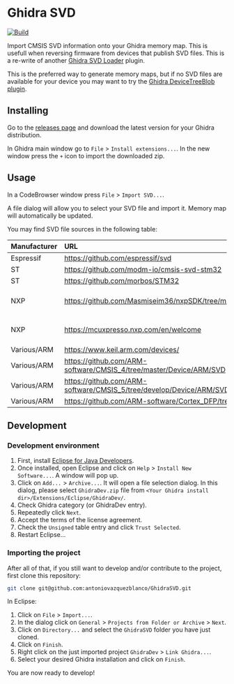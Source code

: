 # Ghidra SVD

[![Build](https://github.com/antoniovazquezblanco/GhidraSVD/actions/workflows/main.yml/badge.svg)](https://github.com/antoniovazquezblanco/GhidraSVD/actions/workflows/main.yml)

Import CMSIS SVD information onto your Ghidra memory map. This is usefull when reversing firmware from devices that publish SVD files. This is a re-write of another [Ghidra SVD Loader](https://github.com/leveldown-security/SVD-Loader-Ghidra) plugin.

This is the preferred way to generate memory maps, but if no SVD files are available for your device you may want to try the [Ghidra DeviceTreeBlob plugin](https://github.com/antoniovazquezblanco/GhidraDeviceTreeBlob).

## Installing

Go to the [releases page](https://github.com/antoniovazquezblanco/GhidraSVD/releases) and download the latest version for your Ghidra distribution.

In Ghidra main window go to `File` > `Install extensions...`. In the new window press the `+` icon to import the downloaded zip.


## Usage

In a CodeBrowser window press `File` > `Import SVD...`.

A file dialog will allow you to select your SVD file and import it. Memory map will automatically be updated.

You may find SVD file sources in the following table:

| Manufacturer  | URL                                                                   | Notes                     |
|:--------------|:----------------------------------------------------------------------|:--------------------------|
| Espressif     | https://github.com/espressif/svd                                      |                           |
| ST            | https://github.com/modm-io/cmsis-svd-stm32                            |                           |
| ST            | https://github.com/morbos/STM32                                       |                           |
| NXP           | https://github.com/Masmiseim36/nxpSDK/tree/master/devices             | May have XML extension    |
| NXP           | https://mcuxpresso.nxp.com/en/welcome                                 | May have XML extension    |
| Various/ARM   | https://www.keil.arm.com/devices/                                     |                           |
| Various/ARM   | https://github.com/ARM-software/CMSIS_4/tree/master/Device/ARM/SVD    |                           |
| Various/ARM   | https://github.com/ARM-software/CMSIS_5/tree/develop/Device/ARM/SVD   |                           |
| Various/ARM   | https://github.com/ARM-software/Cortex_DFP/tree/main/SVD              |                           |

## Development

### Development environment

1. First, install [Eclipse for Java Developers](https://www.eclipse.org/downloads/packages/).
2. Once installed, open Eclipse and click on `Help` > `Install New Software...`. A window will pop up.
3. Click on `Add...` > `Archive...`. It will open a file selection dialog. In this dialog, please select `GhidraDev.zip` file from `<Your Ghidra install dir>/Extensions/Eclipse/GhidraDev/`.
4. Check Ghidra category (or GhidraDev entry).
5. Repeatedly click `Next`.
6. Accept the terms of the license agreement.
7. Check the `Unsigned` table entry and click `Trust Selected`.
8. Restart Eclipse...

### Importing the project

After all of that, if you still want to develop and/or contribute to the project, first clone this repository:
```bash
git clone git@github.com:antoniovazquezblanco/GhidraSVD.git
```

In Eclipse:
1. Click on `File` > `Import...`.
2. In the dialog click on `General` > `Projects from Folder or Archive` > `Next`.
3. Click on `Directory...` and select the `GhidraSVD` folder you have just cloned.
4. Click on `Finish`.
5. Right click on the just imported project `GhidraDev` > `Link Ghidra...`.
6. Select your desired Ghidra installation and click on `Finish`.

You are now ready to develop!
